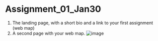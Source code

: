 # Assignment_01_Jan30
1. The landing page, with a short bio and a link to your first assignment (web map)
2. A second page with your web map.
![image](https://github.com/user-attachments/assets/3629a00d-eb71-4260-a752-fc6cbe2b21fa)
